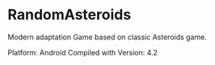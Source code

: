 RandomAsteroids
===

Modern adaptation Game based on classic Asteroids game.

Platform: Android
Compiled with Version: 4.2
